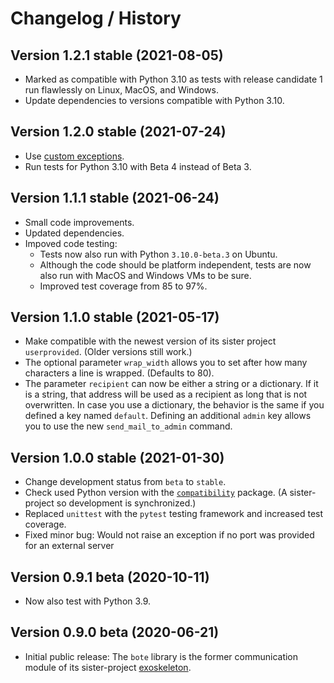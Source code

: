 # Changelog / History

## Version 1.2.1 stable (2021-08-05)

* Marked as compatible with Python 3.10 as tests with release candidate 1 run flawlessly on Linux, MacOS, and Windows.
* Update dependencies to versions compatible with Python 3.10.

## Version 1.2.0 stable (2021-07-24)

* Use [custom exceptions](bote/err.py).
* Run tests for Python 3.10 with Beta 4 instead of Beta 3.


## Version 1.1.1 stable (2021-06-24)

* Small code improvements.
* Updated dependencies.
* Impoved code testing:
  * Tests now also run with Python `3.10.0-beta.3` on Ubuntu.
  * Although the code should be platform independent, tests are now also run with MacOS and Windows VMs to be sure.
  * Improved test coverage from 85 to 97%.


## Version 1.1.0 stable (2021-05-17)

* Make compatible with the newest version of its sister project `userprovided`. (Older versions still work.)
* The optional parameter `wrap_width` allows you to set after how many characters a line is wrapped. (Defaults to 80).
* The parameter `recipient` can now be either a string or a dictionary. If it is a string, that address will be used as a recipient as long that is not overwritten. In case you use a dictionary, the behavior is the same if you defined a key named `default`. Defining an additional `admin` key allows you to use the new `send_mail_to_admin` command.

## Version 1.0.0 stable (2021-01-30)

* Change development status from `beta` to `stable`.
* Check used Python version with the [`compatibility`](https://github.com/RuedigerVoigt/compatibility) package. (A sister-project so development is synchronized.)
* Replaced `unittest` with the `pytest` testing framework and increased test coverage.
* Fixed minor bug: Would not raise an exception if no port was provided for an external server

## Version 0.9.1 beta (2020-10-11)

* Now also test with Python 3.9.

## Version 0.9.0 beta (2020-06-21)

* Initial public release: The `bote` library is the former communication module of its sister-project [exoskeleton](https://github.com/RuedigerVoigt/exoskeleton "GitHub Repository of exoskeleton").
